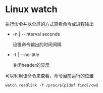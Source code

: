 # Linux watch

执行命令并以全屏的方式查看命令或进程输出

- -n | --interval seconds

  设置命令输出的时间间隔

- -t | --no-title

  关闭header的显示

可以利用该命令来查看，命令当前运行的位置

```
watch readlink -f /proc/$(pidof find)/cwd
```

